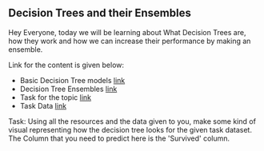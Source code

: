 ## Decision Trees and their Ensembles

Hey Everyone, today we will be learning about What Decision Trees are, how they work and how we can increase their performance by making an ensemble.

Link for the content is given below:

- Basic Decision Tree models [link](./Decision_Trees.ipynb)
- Decision Tree Ensembles [link](./Decision_Tree_Ensembles-Bagging_and_Boosting.ipynb) 
- Task for the topic [link](./Decision_Tree_Task.ipynb)
- Task Data [link](./task_data.csv)

Task:
Using all the resources and the data given to you, make some kind of visual representing how the decision tree looks for the given task dataset. The Column that you need to predict here is the 'Survived' column.
